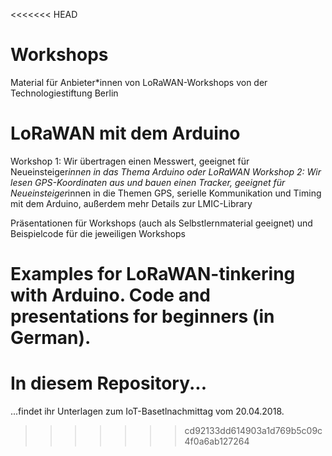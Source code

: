 <<<<<<< HEAD
# Workshops

Material für Anbieter*innen von LoRaWAN-Workshops von der Technologiestiftung Berlin

# LoRaWAN mit dem Arduino
Workshop 1: Wir übertragen einen Messwert, geeignet für Neueinsteiger*innen in das Thema Arduino oder LoRaWAN
Workshop 2: Wir lesen GPS-Koordinaten aus und bauen einen Tracker, geeignet für Neueinsteiger*innen in die Themen GPS, serielle Kommunikation und Timing mit dem Arduino, außerdem mehr Details zur LMIC-Library
 
Präsentationen für Workshops (auch als Selbstlernmaterial geeignet) und Beispielcode für die jeweiligen Workshops
 
Examples for LoRaWAN-tinkering with Arduino.
Code and presentations for beginners (in German).
=======
# In diesem Repository...
...findet ihr Unterlagen zum IoT-Basetlnachmittag vom 20.04.2018.
>>>>>>> cd92133dd614903a1d769b5c09c4f0a6ab127264
